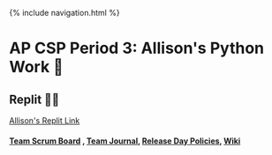{% include navigation.html %}

# AP CSP Period 3: Allison's Python Work 🐍

## Replit 👩‍💻
[Allison's Replit Link](https://replit.com/@allisonthuang/allisonthuanggithubio?v=1)

#### [Team Scrum Board](https://github.com/christinlee367/n225_fire_eradicators/projects/1) , [Team Journal](https://docs.google.com/presentation/d/1DApdo31H95xfT2xFg8UQQlewpzwJxkxVgRRZPVxQS9U/edit?usp=sharing), [Release Day Policies](https://github.com/anika1sharma1/n225_FireEradicatorsTheSequel/wiki#deployment-hardware-and-frequency), [Wiki](https://github.com/anika1sharma1/n225_FireEradicatorsTheSequel/wiki)
